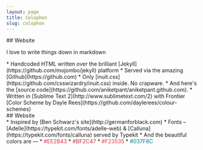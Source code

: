 ```yaml
---
layout: page
title: Colophon
slug: colophon
---
```


<div class="g one-whole">
	
<div class="g one-quarter" markdown="1">
## Website
<p>I love to write things down in markdown</p>
</div>

<div class="g three-quarters" markdown="1">
 * Handcoded HTML written over the brilliant [Jekyll](https://github.com/mojombo/jekyll) platform
 * Served via the amazing [Github](https://github.com)
 * Only [inuit.css](https://github.com/csswizardry/inuit.css) inside. No crapware.
 * And here's the [source code](https://github.com/aniketpant/aniketpant.github.com).
 * Written in [Sublime Text 2](http://www.sublimetext.com/2) with Frontier [Color Scheme by Dayle Rees](https://github.com/daylerees/colour-schemes)
</div>

<div class="g one-quarter" markdown="1">
## Website
</div>

<div class="g three-quarters" markdown="1">
 * Inspired by [Ben Schwarz's site](http://germanforblack.com)
 * Fonts &ndash; [Adelle](https://typekit.com/fonts/adelle-web) &amp; [Calluna](https://typekit.com/fonts/calluna) served by Typekit
 * And the beautiful colors are &mdash;
   * <span style="color: #EE2B43">#EE2B43</span>
   * <span style="color: #BF2C47">#BF2C47</span>
   * <span style="color: #F23535">#F23535</span>
   * <span style="color: #037F8C">#037F8C</span>

</div>

</div>